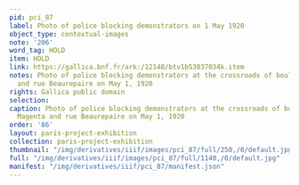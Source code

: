 ```yaml
---
pid: pci_87
label: Photo of police blocking demonstrators on 1 May 1920
object_type: contextual-images
note: '206'
word_tag: HOLD
item: HOLD
link: https://gallica.bnf.fr/ark:/12148/btv1b53037034k.item
notes: Photo of police blocking demonstrators at the crossroads of boulevard de Magenta
  and rue Beaurepaire on May 1, 1920
rights: Gallica public domain
selection: 
caption: Photo of police blocking demonstrators at the crossroads of boulevard de
  Magenta and rue Beaurepaire on May 1, 1920
order: '86'
layout: paris-project-exhibition
collection: paris-project-exhibition
thumbnail: "/img/derivatives/iiif/images/pci_87/full/250,/0/default.jpg"
full: "/img/derivatives/iiif/images/pci_87/full/1140,/0/default.jpg"
manifest: "/img/derivatives/iiif/pci_87/manifest.json"
---
```

